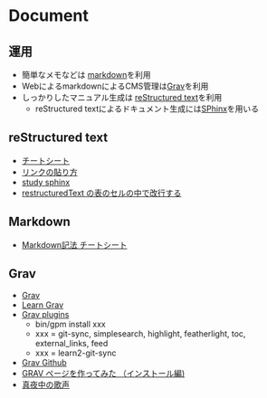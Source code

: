
# Document

## 運用

* 簡単なメモなどは [markdown](http://www.markdown.jp/what-is-markdown/)を利用
* WebによるmarkdownによるCMS管理は[Grav](https://getgrav.org/)を利用
* しっかりしたマニュアル生成は [reStructured text](http://docs.sphinx-users.jp/rest.html)を利用
   * reStructured textによるドキュメント生成には[SPhinx](http://sphinx-users.jp/)を用いる

## reStructured text

* [チートシート](https://github.com/takuan-osho/rst-cheatsheet/blob/japanese/rst-cheatsheet.rst)
* [リンクの貼り方](http://sphinx-users.jp/reverse-dict/writing/link.html)
* [study sphinx](http://planset-study-sphinx.readthedocs.io/ja/latest/index.html)
* [restructuredText の表のセルの中で改行する](http://saponote.hatenablog.com/entry/2017/11/24/214309)

## Markdown

* [Markdown記法 チートシート](https://qiita.com/Qiita/items/c686397e4a0f4f11683d)

## Grav

* [Grav](https://getgrav.org/)
* [Learn Grav](https://learn.getgrav.org/)
* [Grav plugins](https://getgrav.org/downloads/plugins)
  * bin/gpm install xxx
   * xxx = git-sync, simplesearch, highlight, featherlight, toc, external_links, feed
   * xxx = learn2-git-sync
* [Grav Github](https://github.com/getgrav/grav)
* [GRAV ページを作ってみた （インストール編)](http://tangocho.net/blog/201607-grav)
* [真夜中の歌声](http://www.mayonakanouta.com/grav)

